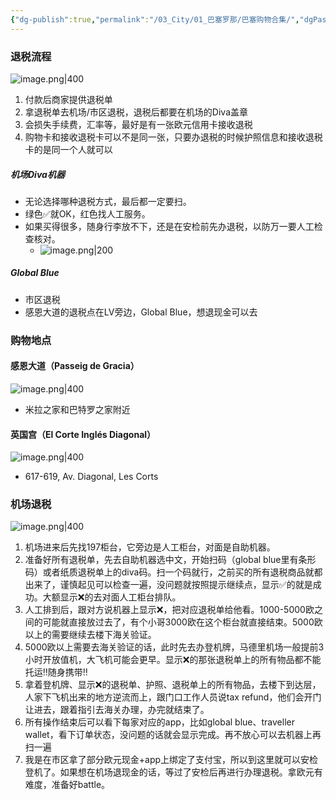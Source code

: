 ```yaml
---
{"dg-publish":true,"permalink":"/03_City/01_巴塞罗那/巴塞购物合集/","dgPassFrontmatter":true}
---
```


### 退税流程
![image.png|400](https://obsidan-1314364309.cos.ap-beijing.myqcloud.com/obsidan/20250304020907471.png)

1. 付款后商家提供退税单
2. 拿退税单去机场/市区退税，退税后都要在机场的Diva盖章
3. 会损失手续费，汇率等，最好是有一张欧元信用卡接收退税
4. 购物卡和接收退税卡可以不是同一张，只要办退税的时候护照信息和接收退税卡的是同一个人就可以
##### 机场Diva机器
+ 无论选择哪种退税方式，最后都一定要扫。
+ 绿色✅就OK，红色找人工服务。
+ 如果买得很多，随身行李放不下，还是在安检前先办退税，以防万一要人工检查核对。
	+ ![image.png|200](https://obsidan-1314364309.cos.ap-beijing.myqcloud.com/obsidan/20250304015623251.png)
##### Global Blue
+ 市区退税
+ 感恩大道的退税点在LV旁边，Global Blue，想退现金可以去
### 购物地点
#### 感恩大道（Passeig de Gracia）
![image.png|400](https://obsidan-1314364309.cos.ap-beijing.myqcloud.com/obsidan/20250304020820939.png)

+ 米拉之家和巴特罗之家附近

#### 英国宫（El Corte Inglés Diagonal）
![image.png|400](https://obsidan-1314364309.cos.ap-beijing.myqcloud.com/obsidan/20250304021056205.png)

+ 617-619, Av. Diagonal, Les Corts

### 机场退税
![image.png|400](https://obsidan-1314364309.cos.ap-beijing.myqcloud.com/obsidan/20250310030942040.png)

1. 机场进来后先找197柜台，它旁边是人工柜台，对面是自助机器。 
2. 准备好所有退税单，先去自助机器选中文，开始扫码（global blue里有条形码）或者纸质退税单上的diva码。扫一个码就行，之前买的所有退税商品就都出来了，谨慎起见可以检查一遍，没问题就按照提示继续点，显示✅的就是成功。大额显示❌的去对面人工柜台排队。
3. 人工排到后，跟对方说机器上显示❌，把对应退税单给他看。1000-5000欧之间的可能就直接放过去了，有个小哥3000欧在这个柜台就直接结束。5000欧以上的需要继续去楼下海关验证。 
4. 5000欧以上需要去海关验证的话，此时先去办登机牌，马德里机场一般提前3小时开放值机，大飞机可能会更早。显示❌的那张退税单上的所有物品都不能托运‼️随身携带‼️
5. 拿着登机牌、显示❌的退税单、护照、退税单上的所有物品，去楼下到达层，人家下飞机出来的地方逆流而上，跟门口工作人员说tax refund，他们会开门让进去，跟着指引去海关办理，办完就结束了。
6. 所有操作结束后可以看下每家对应的app，比如global blue、traveller wallet，看下订单状态，没问题的话就会显示完成。再不放心可以去机器上再扫一遍
7. 我是在市区拿了部分欧元现金+app上绑定了支付宝，所以到这里就可以安检登机了。如果想在机场退现金的话，等过了安检后再进行办理退税。拿欧元有难度，准备好battle。


